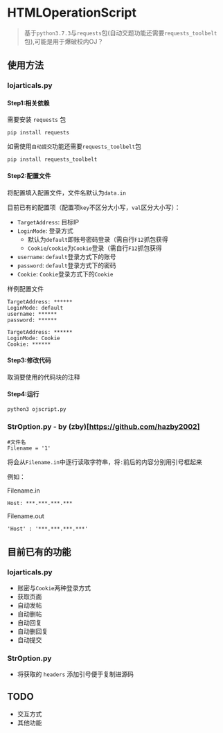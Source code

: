 # HTMLOperationScript

> 基于`python3.7.3`与`requests`包(自动交题功能还需要`requests_toolbelt`包),可能是用于爆破校内OJ？

## 使用方法

### lojarticals.py

#### Step1:相关依赖

需要安装 `requests` 包
```
pip install requests
```
如需使用`自动提交`功能还需要`requests_toolbelt`包
```
pip install requests_toolbelt
```

#### Step2:配置文件

将配置填入配置文件，文件名默认为`data.in`

目前已有的配置项（配置项`key`不区分大小写，`val`区分大小写）：

- `TargetAddress`: 目标IP
- `LoginMode`: 登录方式
    - 默认为`default`即账号密码登录（需自行`F12`抓包获得
    - `Cookie`/`cookie`为`Cookie`登录（需自行`F12`抓包获得
- `username`: `default`登录方式下的账号
- `password`: `default`登录方式下的密码
- `Cookie`: `Cookie`登录方式下的`Cookie`

样例配置文件
```
TargetAddress: ******
LoginMode: default
username: ******
password: ******
```

```
TargetAddress: ******
LoginMode: Cookie
Cookie: ******
```

#### Step3:修改代码
取消要使用的代码块的注释

#### Step4:运行
```
python3 ojscript.py
```

### StrOption.py - by (zby)[https://github.com/hazby2002]
```
#文件名
Filename = '1'
```
将会从`Filename.in`中逐行读取字符串，将`:`前后的内容分别用引号框起来

例如：

Filename.in
```
Host: ***.***.***.***
```
Filename.out
```
'Host' : '***.***.***.***'
```

## 目前已有的功能

### lojarticals.py

- 账密与`Cookie`两种登录方式
- 获取页面
- 自动发帖
- 自动删帖
- 自动回复
- 自动删回复
- 自动提交

### StrOption.py

- 将获取的 `headers` 添加引号便于复制进源码

## TODO

- 交互方式
- 其他功能
